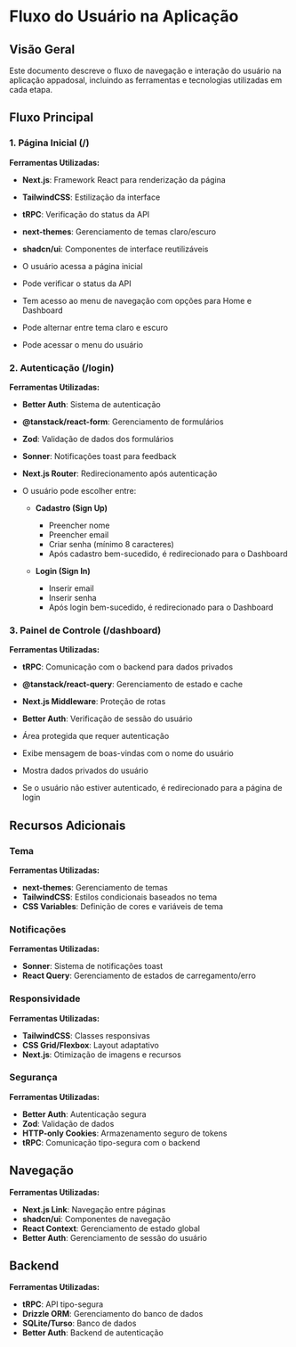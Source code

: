 # Fluxo do Usuário na Aplicação

## Visão Geral

Este documento descreve o fluxo de navegação e interação do usuário na aplicação appadosal, incluindo as ferramentas e tecnologias utilizadas em cada etapa.

## Fluxo Principal

### 1. Página Inicial (/)

**Ferramentas Utilizadas:**

- **Next.js**: Framework React para renderização da página
- **TailwindCSS**: Estilização da interface
- **tRPC**: Verificação do status da API
- **next-themes**: Gerenciamento de temas claro/escuro
- **shadcn/ui**: Componentes de interface reutilizáveis

- O usuário acessa a página inicial
- Pode verificar o status da API
- Tem acesso ao menu de navegação com opções para Home e Dashboard
- Pode alternar entre tema claro e escuro
- Pode acessar o menu do usuário

### 2. Autenticação (/login)

**Ferramentas Utilizadas:**

- **Better Auth**: Sistema de autenticação
- **@tanstack/react-form**: Gerenciamento de formulários
- **Zod**: Validação de dados dos formulários
- **Sonner**: Notificações toast para feedback
- **Next.js Router**: Redirecionamento após autenticação

- O usuário pode escolher entre:
  - **Cadastro (Sign Up)**
    - Preencher nome
    - Preencher email
    - Criar senha (mínimo 8 caracteres)
    - Após cadastro bem-sucedido, é redirecionado para o Dashboard

  - **Login (Sign In)**
    - Inserir email
    - Inserir senha
    - Após login bem-sucedido, é redirecionado para o Dashboard

### 3. Painel de Controle (/dashboard)

**Ferramentas Utilizadas:**

- **tRPC**: Comunicação com o backend para dados privados
- **@tanstack/react-query**: Gerenciamento de estado e cache
- **Next.js Middleware**: Proteção de rotas
- **Better Auth**: Verificação de sessão do usuário

- Área protegida que requer autenticação
- Exibe mensagem de boas-vindas com o nome do usuário
- Mostra dados privados do usuário
- Se o usuário não estiver autenticado, é redirecionado para a página de login

## Recursos Adicionais

### Tema

**Ferramentas Utilizadas:**

- **next-themes**: Gerenciamento de temas
- **TailwindCSS**: Estilos condicionais baseados no tema
- **CSS Variables**: Definição de cores e variáveis de tema

### Notificações

**Ferramentas Utilizadas:**

- **Sonner**: Sistema de notificações toast
- **React Query**: Gerenciamento de estados de carregamento/erro

### Responsividade

**Ferramentas Utilizadas:**

- **TailwindCSS**: Classes responsivas
- **CSS Grid/Flexbox**: Layout adaptativo
- **Next.js**: Otimização de imagens e recursos

### Segurança

**Ferramentas Utilizadas:**

- **Better Auth**: Autenticação segura
- **Zod**: Validação de dados
- **HTTP-only Cookies**: Armazenamento seguro de tokens
- **tRPC**: Comunicação tipo-segura com o backend

## Navegação

**Ferramentas Utilizadas:**

- **Next.js Link**: Navegação entre páginas
- **shadcn/ui**: Componentes de navegação
- **React Context**: Gerenciamento de estado global
- **Better Auth**: Gerenciamento de sessão do usuário

## Backend

**Ferramentas Utilizadas:**

- **tRPC**: API tipo-segura
- **Drizzle ORM**: Gerenciamento do banco de dados
- **SQLite/Turso**: Banco de dados
- **Better Auth**: Backend de autenticação
